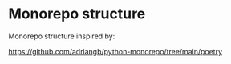# Monorepo structure

Monorepo structure inspired by:

https://github.com/adriangb/python-monorepo/tree/main/poetry
